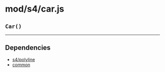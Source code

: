 # mod/s4/car.js
## `Car()`




----

## Dependencies
* [s4/polyline](s4/polyline.md)
* [common](common.md)
